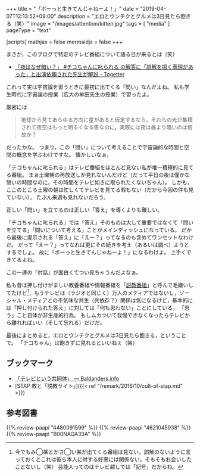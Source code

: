 +++
title = "「ボーっと生きてんじゃねーよ！」"
date = "2019-04-07T12:13:52+09:00"
description = "エロとウンチクとグルメは3日見たら飽きる（笑）"
image = "/images/attention/kitten.jpg"
tags = [ "media" ]
pageType = "text"

[scripts]
  mathjax = false
  mermaidjs = false
+++

まさか，このブログで特定のテレビ番組について語る日が来るとは（笑）

- [「夜はなぜ暗い？」 #チコちゃんに叱られる の解答に「誤解を招く表現があった」と出演依頼された先生が解説 - Togetter](https://togetter.com/li/1335249?fbclid=IwAR3cs9McYLXC73ZJV3frdG0MBGpVPi67GU6Y8qc4bv24bxkvuTWE12bYOps)

これって実は宇宙論を習うときに最初に出てくる「問い」なんだよね。
私も学生時代に宇宙論の授業（広大の牟田先生の授業）で習ったよ。

厳密には

> 地球から見てあらゆる方向に星があると仮定するなら，それらの光が集積されて夜空はもっと明るくなる筈なのに，実際には夜は昼より暗いのは何故か？

だったかな。
つまり，この「問い」について考えることで宇宙論的な時間と空間の概念を学ぶわけですな。
懐かしいなぁ。

「チコちゃんに叱られる」はテレビ番組をほとんど見ない私が唯一積極的に見てる番組。
まぁ土曜朝の再放送しか見れないんだけど（だって平日の夜は僅かな憩いの時間なのに，その時間をテレビ如きに取られたくないぢゃん）。
しかも，ここのところ土曜の朝は忙しくてテレビを見てる暇もない（だから今回の件も見ていない）。
たぶん来週も見れないだろう。

正しい「問い」を立てるのは正しい「答え」を導くよりも難しい。

「チコちゃんに叱られる」では「答え」そのものは大して重要ではなくて「問いを立てる」「問いについて考える」ことがメインディッシュになっている。
だから最後に提示される「答え」に「えー？」ってなるのも含めてワンセットなわけだ。
だって「えー？」ってなれば更にその続きを考え（あるいは調べ）ようとするでしょ。
故に「ボーっと生きてんじゃねーよ！」になるわけよ。
上手くできてるよね。

この一連の「対話」が面白くてつい見ちゃうんだよなぁ。

私も昔は押し付けがましい教養番組や情報番組を「[説教番組]」と呼んで毛嫌いしてたけど[^l1]，もうテレビは（ラジオと同じく）万人のメディアではないし，ソーシャル・メディアとの不気味な共生（共依存？）関係は気になるけど，基本的には「押し付けられた答え」に対しては「何も思わない」ことにしている。
「思う」こと自体が非生産的行為。
もしムカついて我慢できなくなったらテレビから離れればいい（そして忘れる）だけだ。

[^l1]: 今でもみ◯某とかさ◯い某が出てくる番組は見ない。誤解のないように言っておくとこれは彼ら本人に対する好悪には関係ない。そもそもお会いしたことないし（笑） 芸能人ってのはテレビ越しでは「記号」だからね。

最後にまとめると，エロとウンチクとグルメは3日見たら飽きる，ということで。
「チコちゃん」は飽きずに見れるといいねぇ（笑）

## ブックマーク

- [「テレビという共同体」 — Baldanders.info](https://baldanders.info/blog/000307/)
- [STAP 教と「説教サイト」]({{< ref "/remark/2016/10/cult-of-stap.md" >}})

[説教番組]: https://baldanders.info/spiegel/log/nikki-s/200206.html#2303 "せち日記 - 2002年06月分"

## 参考図書

{{% review-paapi "4480091599" %}} <!-- 宇宙創成はじめの3分間 -->
{{% review-paapi "4621045938" %}} <!-- いかにして問題をとくか -->
{{% review-paapi "B00NAQA33A" %}} <!-- 数学ガールの誕生 -->
